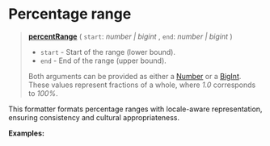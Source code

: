 <script setup>
  import DemoValueFormatter from '../../DemoValueFormatter.vue';
  import { demos } from '../preconfigured-formatters';
</script>

# Percentage range <Package name="format"/>

> **[percentRange](../../../api/_localizer/format/percentRange/index.md)** ( `start`: _number | bigint_ , `end`: _number | bigint_ )
>
> - `start` - Start of the range (lower bound).
> - `end` - End of the range (upper bound).
>
> Both arguments can be provided as either a [Number](https://developer.mozilla.org/en-US/docs/Web/JavaScript/Reference/Global_Objects/Number) or a [BigInt](https://developer.mozilla.org/en-US/docs/Web/JavaScript/Reference/Global_Objects/BigInt). These values represent fractions of a whole, where _1.0_ corresponds to _100%_.

This formatter formats percentage ranges with locale-aware representation, ensuring consistency and cultural appropriateness.

**Examples:**

<DemoValueFormatter :demo="demos.percentRange"/>
